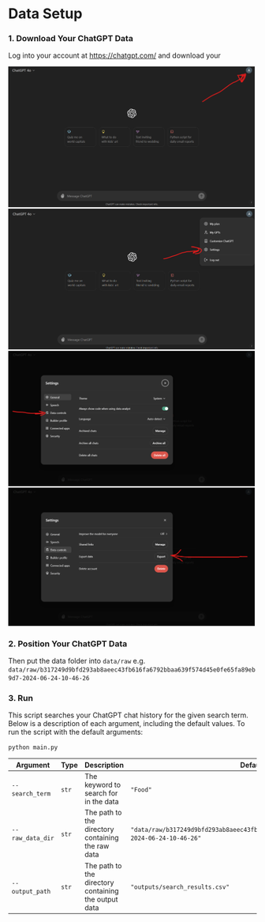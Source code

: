 # Data Setup

### 1. Download Your ChatGPT Data
Log into your account at https://chatgpt.com/ and download your

<img src="images/Step_1_Account_Settings.png" alt="Example Image" width="500"/>
<img src="images/Step_2_Settings.png" alt="Example Image" width="500"/>
<img src="images/Step_3_Data_Controls.png" alt="Example Image" width="500"/>
<img src="images/Step_4_Export_data.png" alt="Example Image" width="500"/>

### 2. Position Your ChatGPT Data
Then put the data folder into ```data/raw``` e.g. ```data/raw/b317249d9bfd293ab8aeec43fb616fa6792bbaa639f574d45e0fe65fa89eb9d7-2024-06-24-10-46-26```

### 3. Run
This script searches your ChatGPT chat history for the given search term. Below is a description of each argument, including the default values.
To run the script with the default arguments:

```bash
python main.py
```

| Argument         | Type   | Description                                      | Default Value |
|------------------|--------|--------------------------------------------------|---------------|
| `--search_term`  | `str`  | The keyword to search for in the data            | `"Food"`      |
| `--raw_data_dir` | `str`  | The path to the directory containing the raw data | `"data/raw/b317249d9bfd293ab8aeec43fb616fa6792bbaa639f574d45e0fe65fa89eb9d7-2024-06-24-10-46-26"` |
| `--output_path`  | `str`  | The path to the directory containing the output data | `"outputs/search_results.csv"` |
